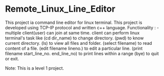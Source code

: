 # Remote_Linux_Line_Editor
 This project ia command line editor for linux terminal.
 This project is developed using TCP-IP protocol and written c++ language.
 Functionality : -
  multiple client(user) can join at same time.
  client can perform linux terminal's task like 
  (cd dir_name) to change directory.
  (pwd) to know current directory.
  (ls) to view all files and folder.
  (select filename) to read content of a file.
  (edit filename lineno.) to edit a particular line.
  (print filename start_line_no. end_line_no) to print lines within a range
  (bye) to quit or exit.

 Note: This is a level 1 project. 
